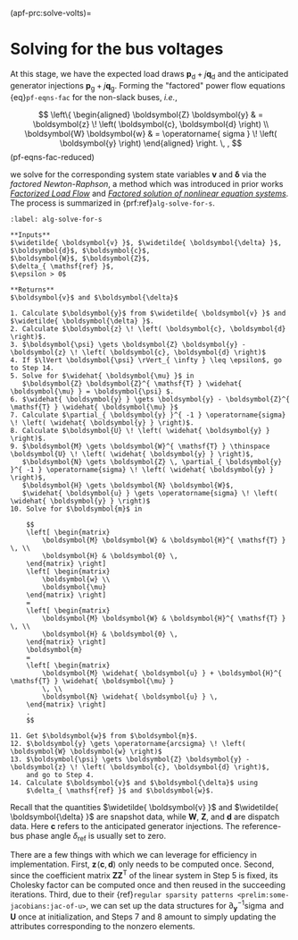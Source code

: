 (apf-prc:solve-volts)=
# Solving for the bus voltages

At this stage, we have
the expected load draws $\boldsymbol{p}_{ \mathsf{d} } + j \boldsymbol{q}_{ \mathsf{d} }$
and the anticipated generator injections $\boldsymbol{p}_{ \mathsf{g} } + j \boldsymbol{q}_{ \mathsf{g} }$.
Forming the "factored" power flow equations {eq}`pf-eqns-fac` for the non-slack buses,
*i.e.*,

$$
\left\{ \begin{aligned}
    \boldsymbol{Z} \boldsymbol{y}
    & =
    \boldsymbol{z} \! \left( \boldsymbol{c}, \boldsymbol{d} \right)
    \\
    \boldsymbol{W} \boldsymbol{w} & = \operatorname{ sigma } \! \left( \boldsymbol{y} \right)
\end{aligned} \right.
\, ,
$$ (pf-eqns-fac-reduced)

we solve for the corresponding system state variables $\boldsymbol{v}$ and $\boldsymbol{\delta}$
via the *factored Newton-Raphson*,
a method which was introduced in prior works
[*Factorized Load Flow*](https://doi.org/10.1109/TPWRS.2013.2265298)
and
[*Factored solution of nonlinear equation systems*](https://doi.org/10.1098/rspa.2014.0236).
The process is summarized in {prf:ref}`alg-solve-for-s`.

```{prf:algorithm} Solving for the bus voltages via the factored Newton-Raphson
:label: alg-solve-for-s

**Inputs**
$\widetilde{ \boldsymbol{v} }$, $\widetilde{ \boldsymbol{\delta} }$,
$\boldsymbol{d}$, $\boldsymbol{c}$,
$\boldsymbol{W}$, $\boldsymbol{Z}$,
$\delta_{ \mathsf{ref} }$,
$\epsilon > 0$

**Returns**
$\boldsymbol{v}$ and $\boldsymbol{\delta}$

1. Calculate $\boldsymbol{y}$ from $\widetilde{ \boldsymbol{v} }$ and $\widetilde{ \boldsymbol{\delta} }$.
2. Calculate $\boldsymbol{z} \! \left( \boldsymbol{c}, \boldsymbol{d} \right)$.
3. $\boldsymbol{\psi} \gets \boldsymbol{Z} \boldsymbol{y} - \boldsymbol{z} \! \left( \boldsymbol{c}, \boldsymbol{d} \right)$
4. If $\lVert \boldsymbol{\psi} \rVert_{ \infty } \leq \epsilon$, go to Step 14.
5. Solve for $\widehat{ \boldsymbol{\mu} }$ in
   $\boldsymbol{Z} \boldsymbol{Z}^{ \mathsf{T} } \widehat{ \boldsymbol{\mu} } = \boldsymbol{\psi} $.
6. $\widehat{ \boldsymbol{y} } \gets \boldsymbol{y} - \boldsymbol{Z}^{ \mathsf{T} } \widehat{ \boldsymbol{\mu} }$
7. Calculate $\partial_{ \boldsymbol{y} }^{ -1 } \operatorname{sigma} \! \left( \widehat{ \boldsymbol{y} } \right)$.
8. Calculate $\boldsymbol{U} \! \left( \widehat{ \boldsymbol{y} } \right)$.
9. $\boldsymbol{M} \gets \boldsymbol{W}^{ \mathsf{T} } \thinspace \boldsymbol{U} \! \left( \widehat{ \boldsymbol{y} } \right)$,
   $\boldsymbol{N} \gets \boldsymbol{Z} \, \partial_{ \boldsymbol{y} }^{ -1 } \operatorname{sigma} \! \left( \widehat{ \boldsymbol{y} } \right)$,
   $\boldsymbol{H} \gets \boldsymbol{N} \boldsymbol{W}$,
   $\widehat{ \boldsymbol{u} } \gets \operatorname{sigma} \! \left( \widehat{ \boldsymbol{y} } \right)$
10. Solve for $\boldsymbol{m}$ in

    $$
    \left[ \begin{matrix}
        \boldsymbol{M} \boldsymbol{W} & \boldsymbol{H}^{ \mathsf{T} } \, \\
        \boldsymbol{H} & \boldsymbol{0} \,
    \end{matrix} \right]
    \left[ \begin{matrix}
        \boldsymbol{w} \\
        \boldsymbol{\mu}
    \end{matrix} \right]
    =
    \left[ \begin{matrix}
        \boldsymbol{M} \boldsymbol{W} & \boldsymbol{H}^{ \mathsf{T} } \, \\
        \boldsymbol{H} & \boldsymbol{0} \,
    \end{matrix} \right]
    \boldsymbol{m}
    =
    \left[ \begin{matrix}
        \boldsymbol{M} \widehat{ \boldsymbol{u} } + \boldsymbol{H}^{ \mathsf{T} } \widehat{ \boldsymbol{\mu} }
        \, \\
        \boldsymbol{N} \widehat{ \boldsymbol{u} } \,
    \end{matrix} \right]
    .
    $$

11. Get $\boldsymbol{w}$ from $\boldsymbol{m}$.
12. $\boldsymbol{y} \gets \operatorname{arcsigma} \! \left( \boldsymbol{W} \boldsymbol{w} \right)$
13. $\boldsymbol{\psi} \gets \boldsymbol{Z} \boldsymbol{y} - \boldsymbol{z} \! \left( \boldsymbol{c}, \boldsymbol{d} \right)$,
    and go to Step 4.
14. Calculate $\boldsymbol{v}$ and $\boldsymbol{\delta}$ using
    $\delta_{ \mathsf{ref} }$ and $\boldsymbol{w}$.
```

Recall that the quantities
$\widetilde{ \boldsymbol{v} }$ and $\widetilde{ \boldsymbol{\delta} }$
are snapshot data,
while
$\boldsymbol{ W }$, $\boldsymbol{ Z }$, and $\boldsymbol{ d }$
are dispatch data.
Here $\boldsymbol{c}$ refers to the anticipated generator injections.
The reference-bus phase angle $\delta_{ \mathsf{ref} }$ is usually set to zero.

There are a few things with which we can leverage for efficiency in implementation.
First, $\boldsymbol{z} \! \left( \boldsymbol{c}, \boldsymbol{d} \right)$ only needs to be computed once.
Second, since the coefficient matrix $\boldsymbol{Z} \boldsymbol{Z}^{ \mathsf{T} }$ of the linear system in Step 5 is fixed,
its Cholesky factor can be computed once and then reused in the succeeding iterations.
Third, due to their {ref}`regular sparsity patterns <prelim:some-jacobians:jac-of-u>`,
we can set up the data structures for $\partial_{ \boldsymbol{y} }^{ -1 } \operatorname{sigma}$ and $\boldsymbol{U}$
once at initialization,
and Steps 7 and 8 amount to simply updating the attributes corresponding to the nonzero elements.
